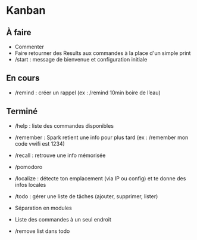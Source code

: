 # Kanban

## À faire
- Commenter
- Faire retourner des Results aux commandes à la place d'un simple print
- /start : message de bienvenue et configuration initiale

## En cours
- /remind : créer un rappel (ex : /remind 10min boire de l’eau)


## Terminé

- /help : liste des commandes disponibles
- /remember : Spark retient une info pour plus tard (ex : /remember mon code vwifi est 1234)
- /recall : retrouve une info mémorisée
- /pomodoro
- /localize : détecte ton emplacement (via IP ou config) et te donne des infos locales
- /todo : gérer une liste de tâches (ajouter, supprimer, lister)

- Séparation en modules
- Liste des commandes à un seul endroit
- /remove list dans todo
